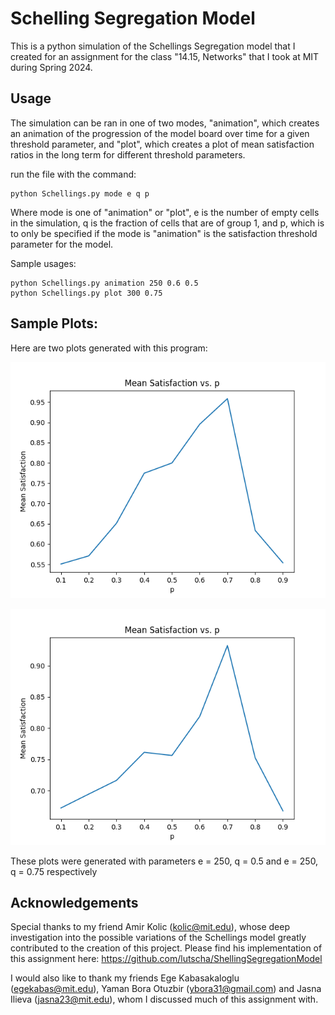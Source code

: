 # Schelling Segregation Model
This is a python simulation of the Schellings Segregation model that I created for an assignment for the class "14.15, Networks" that I took at MIT during Spring 2024.

## Usage

The simulation can be ran in one of two modes, "animation", which creates an animation of the progression of the model board over time for a given threshold parameter,
and "plot", which creates a plot of mean satisfaction ratios in the long term for different threshold parameters.

run the file with the command:

```
python Schellings.py mode e q p
```

Where mode is one of "animation" or "plot", e is the number of empty cells in the simulation, q is the fraction of cells that are of group 1, and p, which is to only be specified
if the mode is "animation" is the satisfaction threshold parameter for the model.

Sample usages:

```
python Schellings.py animation 250 0.6 0.5
python Schellings.py plot 300 0.75
```

## Sample Plots:

Here are two plots generated with this program:

![](https://raw.githubusercontent.com/denizguner/Schellings/main/Figure_1.png)

![](https://raw.githubusercontent.com/denizguner/Schellings/main/Figure_2.png)

These plots were generated with parameters e = 250, q = 0.5 and e = 250, q = 0.75 respectively


## Acknowledgements

Special thanks to my friend Amir Kolic (kolic@mit.edu), whose deep investigation into the possible variations of the Schellings model greatly contributed to the creation of this project.
Please find his implementation of this assignment here: https://github.com/lutscha/ShellingSegregationModel

I would also like to thank my friends Ege Kabasakaloglu (egekabas@mit.edu), Yaman Bora Otuzbir (ybora31@gmail.com) and Jasna Ilieva (jasna23@mit.edu), whom I discussed much of this assignment with.
